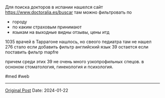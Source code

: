 Для поиска докторов в испании нашелся сайт https://www.doctoralia.es/buscar там можно фильтровать по 
- городу
- по каким страховым принимают
- языкам
на выходные видны отзывы, цены итд

1035 врачей в Таррагоне нашлось, но свеого педиатра там не нашел
276 стало если добавить фильтр английский язык
39 остается если поставить фильтр mapfre

причем среди этих 39 не очень много узкопрофильных спецов. в осноном стоматология, гинекология и психология.

#med #web

---
[Original Post](https://t.me/lev2tarragona/1888)
Date: 2024-01-22
